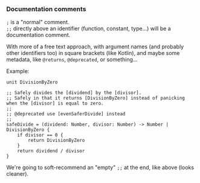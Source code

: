 ### Documentation comments

`;` is a "normal" comment.\
`;;` directly above an identifier (function, constant, type...) will be a documentation comment.

With more of a free text approach, with argument names (and probably other identifiers too) in square brackets (like Kotlin),
and maybe some metadata, like `@returns`, `@deprecated`, or something...

Example:

```
unit DivisionByZero

;; Safely divides the [dividend] by the [divisor].
;; Safely in that it returns [DivisionByZero] instead of panicking when the [divisor] is equal to zero.
;;
;; @deprecated use [evenSaferDivide] instead
;;
safeDivide = (dividend: Number, divisor: Number) -> Number | DivisionByZero {
    if divisor == 0 {
        return DivisionByZero
    }
    return dividend / divisor
}
```

We're going to soft-recommend an "empty" `;;` at the end, like above (looks cleaner).